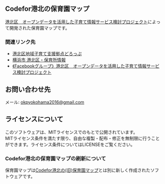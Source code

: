 Codefor港北の保育園マップ
---------------
[港北区　オープンデータを活用した子育て情報サービス検討プロジェクト](https://www.facebook.com/groups/kohoku.okp.since.2016/)によって開発された保育園マップです。

### 関連リンク先
* [港北区地域子育て支援拠点どろっぷ](http://www.kohoku-drop.jp/)
* [横浜市 港北区・保育所情報](http://www.city.yokohama.lg.jp/kohoku/sabisu/hoiku/)
* [《Facebookグループ》港北区　オープンデータを活用した子育て情報サービス検討プロジェクト](https://www.facebook.com/groups/kohoku.okp.since.2016/)

お問い合わせ先
-------
メール: okpyokohama2016@gmail.com


## ライセンスについて
このソフトウェアは、MITライセンスでのもとで公開されています。  
MITライセンス条件を満たす限り、自由な複製・配布・修正を無制限に行うことができます。ライセンス条件についてはLICENSEをご覧ください。

### Codefor港北の保育園マップの刷新について
保育園マップは[Codefor港北の(旧)保育園マップ](https://github.com/CodeforKohoku/papamama/)とは別に新しく作成されたソフトウェアです。
